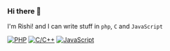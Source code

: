 ### Hi there 👋

<!--
**ExclusiveRishi/ExclusiveRishi** is a ✨ _special_ ✨ repository because its `README.md` (this file) appears on your GitHub profile.

Here are some ideas to get you started:

- 🔭 I’m currently working on ...
- 🌱 I’m currently learning ...
- 👯 I’m looking to collaborate on ...
- 🤔 I’m looking for help with ...
- 💬 Ask me about ...
- 📫 How to reach me: ...
- 😄 Pronouns: ...
- ⚡ Fun fact: ...
-->
I'm Rishi! and I can write stuff in `php`, `C` and `JavaScript`

[![PHP](https://img.shields.io/static/v1?label=&message=PHP&color=4F5D95&logo=php&logoColor=FFFFFF)](https://www.php.net/)
[![C/C++](https://img.shields.io/static/v1?label=&message=C/C%2B%2B&color=586069&logo=c&logoColor=FFFFFF)](https://en.m.wikipedia.org/wiki/C_(programming_language))
[![JavaScript](https://img.shields.io/static/v1?label=&message=JavaScript&color=FFE70B&logo=javascript&logoColor=FFFFFF)](https://developer.mozilla.org/en-US/docs/Web/JavaScript)

